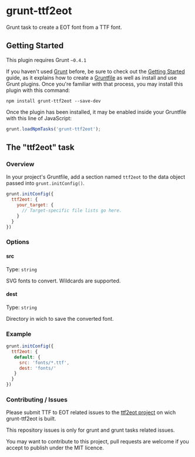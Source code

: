 # grunt-ttf2eot

Grunt task to create a EOT font from a TTF font.

## Getting Started
This plugin requires Grunt `~0.4.1`

If you haven't used [Grunt](http://gruntjs.com/) before, be sure to check out
 the [Getting Started](http://gruntjs.com/getting-started) guide, as it
 explains how to create a [Gruntfile](http://gruntjs.com/sample-gruntfile) as
 well as install and use Grunt plugins. Once you're familiar with that process,
 you may install this plugin with this command:

```shell
npm install grunt-ttf2eot --save-dev
```

Once the plugin has been installed, it may be enabled inside your Gruntfile
 with this line of JavaScript:

```js
grunt.loadNpmTasks('grunt-ttf2eot');
```

## The "ttf2eot" task

### Overview
In your project's Gruntfile, add a section named `ttf2eot` to the data
 object passed into `grunt.initConfig()`.

```js
grunt.initConfig({
  ttf2eot: {
    your_target: {
      // Target-specific file lists go here.
    }
  }
})
```

### Options

#### src
Type: `string`

SVG fonts to convert. Wildcards are supported.

#### dest
Type: `string`

Directory in wich to save the converted font.

### Example

```js
grunt.initConfig({
  ttf2eot: {
   default: {
     src: 'fonts/*.ttf',
     dest: 'fonts/'
   }
  }
})
```

### Contributing / Issues

Please submit TTF to EOT related issues to the
 [ttf2eot project](https://github.com/fontello/ttf2eot)
 on wich grunt-ttf2eot is built.

This repository issues is only for grunt and grunt tasks related issues.

You may want to contribute to this project, pull requests are welcome if you
 accept to publish under the MIT licence.
